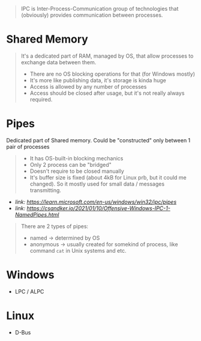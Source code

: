 > IPC is Inter-Process-Communication group of technologies that (obviously) provides communication between processes.

# Shared Memory
> It's a dedicated part of RAM, managed by OS, that allow processes to exchange data between them.
> * There are no OS blocking operations for that (for Windows mostly)
> * It's more like publishing data, it's storage is kinda huge
> * Access is allowed by any number of processes
> * Access should be closed after usage, but it's not really always required.


# Pipes
 Dedicated part of Shared memory. Could be "constructed" only between 1 pair of processes
> * It has OS-built-in blocking mechanics
> * Only 2 process can be "bridged"
> * Doesn't require to be closed manually
> * It's buffer size is fixed (about 4kB for Linux prb, but it could me changed). So it mostly used for small data / messages transmitting.

- *link: https://learn.microsoft.com/en-us/windows/win32/ipc/pipes*
- *link: https://csandker.io/2021/01/10/Offensive-Windows-IPC-1-NamedPipes.html*

> There are 2 types of pipes:
> - named -> determined by OS
> - anonymous -> usually created for somekind of process, like command `cat` in Unix systems and etc.
# Windows
 * LPC / ALPC
# Linux 
* D-Bus
